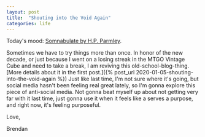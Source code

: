 ```yaml
---
layout: post
title:  "Shouting into the Void Again"
categories: life
---
```


Today's mood: [Somnabulate by H.P. Parmley](https://hachep.bandcamp.com/track/somnambulate).

Sometimes we have to try things more than once. In honor of the new decade, or just because I went on a losing streak in the MTGO Vintage Cube and need to take a break, I am reviving this old-school-blog-thing. [More details about it in the first post.]({% post_url 2020-01-05-shouting-into-the-void-again %}) Just like last time, I'm not sure where it's going, but social media hasn't been feeling real great lately, so I'm gonna explore this piece of anti-social media. Not gonna beat myself up about not getting very far with it last time, just gonna use it when it feels like a serves a purpose, and right now, it's feeling purposeful.

Love,

Brendan